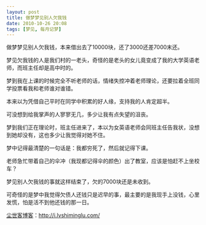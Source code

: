 ```yaml
---
layout: post
title: 做梦梦见别人欠我钱
date: 2010-10-26 20:08
tags: [梦见, 每月记梦]
---
```

做梦梦见别人欠我钱，本来借出去了10000块，还了3000还差7000末还。

梦见欠我钱的人是我们村的一老头，奇怪的是老头的女儿竟变成了我的大学英语老师，而班主任却是高中时的。

梦到我在上课的时候完全不听老师的话，情绪失控冲着老师理论，还要拉着全班同学投票看我和老师谁对谁错。

本来以为凭借自己平时在同学中积累的好人缘，支持我的人肯定超半。

可没想到给我掌声的人寥寥无几，多少让我有点失望的沮丧。

梦到我们正在理论时，班主任进来了，本以为女英语老师会同班主任告我状，没想到她却没有，这也多少让我觉得对她不住。

梦中记得最清楚的一句话是：我都穷死了，然后就记得下课。

老师急忙带着自己的伞冲（我现都记得伞的颜色）出了教室，应该是怕赶不上坐校车？

梦见别人欠我钱的事就这样结束了，欠的7000块还是未收到。

可奇怪的是梦中我觉得欠债人还钱只是迟早的事，最主要的是我现手上没钱，心里发慌，怕是活不到他还钱的那一日。

<a href="http://i.lvshiminglu.com/">尘世客博客</a>：<a href="http://i.lvshiminglu.com/">http://i.lvshiminglu.com/</a>

